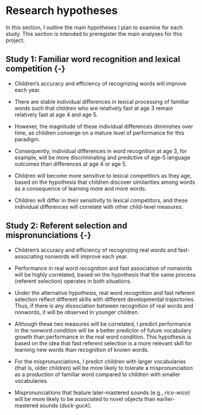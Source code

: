 
Research hypotheses
========================================================================

In this section, I outline the main hypotheses I plan to examine for each
study. This section is intended to preregister the main analyses
for this project.

Study 1: Familiar word recognition and lexical competition {-}
------------------------------------------------------------------------

  - Children’s accuracy and efficiency of recognizing words will improve
    each year.

  - There are stable individual differences in lexical processing of
    familiar words such that children who are relatively fast at age 3
    remain relatively fast at age 4 and age 5.

  - However, the magnitude of these individual differences diminishes
    over time, as children converge on a mature level of performance for
    this paradigm.

  - Consequently, individual differences in word recognition at
    age 3, for example, will be more discriminating and predictive of
    age-5 language outcomes than differences at age 4 or age 5.

  - Children will become more sensitive to lexical competitors as they
    age, based on the hypothesis that children discover similarities
    among words as a consequence of learning more and more words.

  - Children will differ in their sensitivity to lexical competitors,
    and these individual differences will correlate with other
    child-level measures.



Study 2: Referent selection and mispronunciations {-}
------------------------------------------------------------------------

  - Children’s accuracy and efficiency of recognizing real words and
    fast-associating nonwords will improve each year.

  - Performance in real word recognition and fast association of
    nonwords will be highly correlated, based on the hypothesis that the
    same process (referent selection) operates in both situations.

  - Under the alternative hypothesis, real word recognition and fast
    referent selection reflect different skills with different
    developmental trajectories. Thus, if there is any dissociation
    between recognition of real words and nonwords, it will be observed
    in younger children.

  - Although these two measures will be correlated, I predict
    performance in the nonword condition will be a better predictor of
    future vocabulary growth than performance in the real word
    condition. This hypothesis is based on the idea that fast referent
    selection is a more relevant skill for learning new words than
    recognition of known words.

  - For the mispronunciations, I predict children with larger
    vocabularies (that is, older children) will be more likely to
    tolerate a mispronunciation as a production of familiar word
    compared to children with smaller vocabularies.

  - Mispronunciations that feature later-mastered sounds
    (e.g., *rice-wice*) will be more likely to be associated to novel
    objects than earlier-mastered sounds (*duck-guck*).
